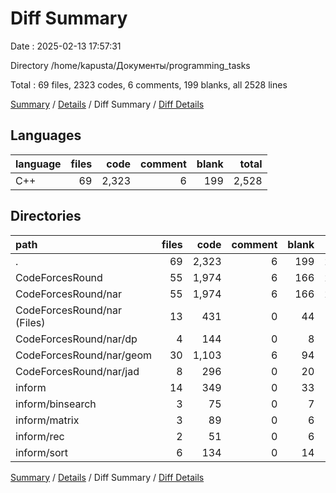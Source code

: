 # Diff Summary

Date : 2025-02-13 17:57:31

Directory /home/kapusta/Документы/programming_tasks

Total : 69 files,  2323 codes, 6 comments, 199 blanks, all 2528 lines

[Summary](results.md) / [Details](details.md) / Diff Summary / [Diff Details](diff-details.md)

## Languages
| language | files | code | comment | blank | total |
| :--- | ---: | ---: | ---: | ---: | ---: |
| C++ | 69 | 2,323 | 6 | 199 | 2,528 |

## Directories
| path | files | code | comment | blank | total |
| :--- | ---: | ---: | ---: | ---: | ---: |
| . | 69 | 2,323 | 6 | 199 | 2,528 |
| CodeForcesRound | 55 | 1,974 | 6 | 166 | 2,146 |
| CodeForcesRound/nar | 55 | 1,974 | 6 | 166 | 2,146 |
| CodeForcesRound/nar (Files) | 13 | 431 | 0 | 44 | 475 |
| CodeForcesRound/nar/dp | 4 | 144 | 0 | 8 | 152 |
| CodeForcesRound/nar/geom | 30 | 1,103 | 6 | 94 | 1,203 |
| CodeForcesRound/nar/jad | 8 | 296 | 0 | 20 | 316 |
| inform | 14 | 349 | 0 | 33 | 382 |
| inform/binsearch | 3 | 75 | 0 | 7 | 82 |
| inform/matrix | 3 | 89 | 0 | 6 | 95 |
| inform/rec | 2 | 51 | 0 | 6 | 57 |
| inform/sort | 6 | 134 | 0 | 14 | 148 |

[Summary](results.md) / [Details](details.md) / Diff Summary / [Diff Details](diff-details.md)